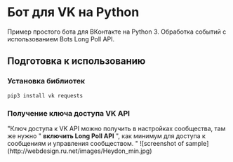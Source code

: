 <h1> Бот для VK на Python</h1>
Пример простого бота для ВКонтакте на Python 3. Обработка событий с использованием Bots Long Poll API.

<h2>Подготовка к использованию</h2>

<h3>Установка библиотек</h3>
<p><code>pip3 install vk requests</code></p>
<h3>Получение ключа доступа VK API</h3>
<p>
"Ключ доступа к VK API можно получить в настройках сообщества, там же нужно "
<strong> включить Long Poll API</strong> 
", как минимум для доступа к сообщениям и управления сообществом.
"
<a>
![screenshot of sample](http://webdesign.ru.net/images/Heydon_min.jpg)

</a>
</p>
